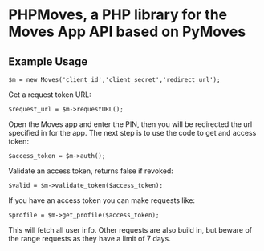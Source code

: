 # PHPMoves, a PHP library for the Moves App API based on PyMoves


## Example Usage

	$m = new Moves('client_id','client_secret','redirect_url');

Get a request token URL:

	$request_url = $m->requestURL();

Open the Moves app and enter the PIN, then you will be redirected the url specified in for the app. The next step is to use the code to get and access token:

	$access_token = $m->auth();

Validate an access token, returns false if revoked:

	$valid = $m->validate_token($access_token);

If you have an access token you can make requests like:

	$profile = $m->get_profile($access_token);


This will fetch all user info. Other requests are also build in, but beware of the range requests as they have a limit of 7 days.
